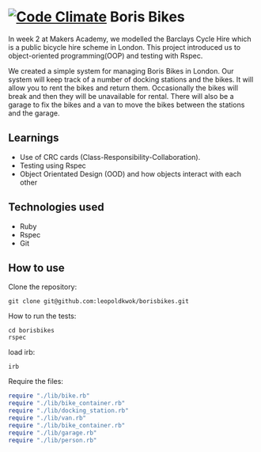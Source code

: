 [![Code Climate](https://codeclimate.com/github/leopoldkwok/borisbikes/badges/gpa.svg)](https://codeclimate.com/github/leopoldkwok/borisbikes)
Boris Bikes
===========

In week 2 at Makers Academy, we modelled the Barclays Cycle Hire which is a public bicycle hire scheme in London. This project introduced us to object-oriented programming(OOP) and testing with Rspec.

We created a simple system for managing Boris Bikes in London. Our system will keep track of a number of docking stations and the bikes. It will allow you to rent the bikes and return them. Occasionally the bikes will break and then they will be unavailable for rental. There will also be a garage to fix the bikes and a van to move the bikes between the stations and the garage.


Learnings
---------
* Use of CRC cards (Class-Responsibility-Collaboration).
* Testing using Rspec
* Object Orientated Design (OOD) and how objects interact with each 
  other
 

Technologies used
------------------

* Ruby
* Rspec
* Git

How to use
-----------

Clone the repository:

```shell
git clone git@github.com:leopoldkwok/borisbikes.git
```


How to run the tests:

```shell
cd borisbikes
rspec
```

load irb:
```shell
irb
```

Require the files:
```ruby
require "./lib/bike.rb"
require "./lib/bike_container.rb"
require "./lib/docking_station.rb"
require "./lib/van.rb"
require "./lib/bike_container.rb"
require "./lib/garage.rb"
require "./lib/person.rb"

```
